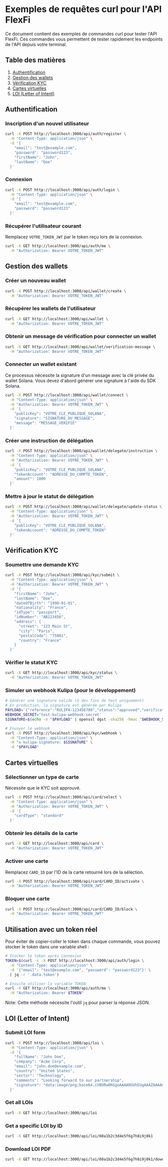 # Exemples de requêtes curl pour l'API FlexFi

Ce document contient des exemples de commandes curl pour tester l'API FlexFi. Ces commandes vous permettent de tester rapidement les endpoints de l'API depuis votre terminal.

## Table des matières
1. [Authentification](#authentification)
2. [Gestion des wallets](#gestion-des-wallets)
3. [Vérification KYC](#vérification-kyc)
4. [Cartes virtuelles](#cartes-virtuelles)
5. [LOI (Letter of Intent)](#loi)

## Authentification

### Inscription d'un nouvel utilisateur
```bash
curl -X POST http://localhost:3000/api/auth/register \
  -H "Content-Type: application/json" \
  -d '{
    "email": "test@example.com",
    "password": "password123",
    "firstName": "John",
    "lastName": "Doe"
  }'
```

### Connexion
```bash
curl -X POST http://localhost:3000/api/auth/login \
  -H "Content-Type: application/json" \
  -d '{
    "email": "test@example.com",
    "password": "password123"
  }'
```

### Récupérer l'utilisateur courant
Remplacez `VOTRE_TOKEN_JWT` par le token reçu lors de la connexion.
```bash
curl -X GET http://localhost:3000/api/auth/me \
  -H "Authorization: Bearer VOTRE_TOKEN_JWT"
```

## Gestion des wallets

### Créer un nouveau wallet
```bash
curl -X POST http://localhost:3000/api/wallet/create \
  -H "Authorization: Bearer VOTRE_TOKEN_JWT"
```

### Récupérer les wallets de l'utilisateur
```bash
curl -X GET http://localhost:3000/api/wallet \
  -H "Authorization: Bearer VOTRE_TOKEN_JWT"
```

### Obtenir un message de vérification pour connecter un wallet
```bash
curl -X GET http://localhost:3000/api/wallet/verification-message \
  -H "Authorization: Bearer VOTRE_TOKEN_JWT"
```

### Connecter un wallet existant
Ce processus nécessite la signature d'un message avec la clé privée du wallet Solana. Vous devez d'abord générer une signature à l'aide du SDK Solana.
```bash
curl -X POST http://localhost:3000/api/wallet/connect \
  -H "Content-Type: application/json" \
  -H "Authorization: Bearer VOTRE_TOKEN_JWT" \
  -d '{
    "publicKey": "VOTRE_CLE_PUBLIQUE_SOLANA",
    "signature": "SIGNATURE_DU_MESSAGE",
    "message": "MESSAGE_VERIFIE"
  }'
```

### Créer une instruction de délégation
```bash
curl -X POST http://localhost:3000/api/wallet/delegate/instruction \
  -H "Content-Type: application/json" \
  -H "Authorization: Bearer VOTRE_TOKEN_JWT" \
  -d '{
    "publicKey": "VOTRE_CLE_PUBLIQUE_SOLANA",
    "tokenAccount": "ADRESSE_DU_COMPTE_TOKEN",
    "amount": 1000
  }'
```

### Mettre à jour le statut de délégation
```bash
curl -X POST http://localhost:3000/api/wallet/delegate/update-status \
  -H "Content-Type: application/json" \
  -H "Authorization: Bearer VOTRE_TOKEN_JWT" \
  -d '{
    "publicKey": "VOTRE_CLE_PUBLIQUE_SOLANA",
    "tokenAccount": "ADRESSE_DU_COMPTE_TOKEN"
  }'
```

## Vérification KYC

### Soumettre une demande KYC
```bash
curl -X POST http://localhost:3000/api/kyc/submit \
  -H "Content-Type: application/json" \
  -H "Authorization: Bearer VOTRE_TOKEN_JWT" \
  -d '{
    "firstName": "John",
    "lastName": "Doe",
    "dateOfBirth": "1990-01-01",
    "nationality": "France",
    "idType": "passport",
    "idNumber": "AB123456",
    "address": {
      "street": "123 Main St",
      "city": "Paris",
      "postalCode": "75001",
      "country": "France"
    }
  }'
```

### Vérifier le statut KYC
```bash
curl -X GET http://localhost:3000/api/kyc/status \
  -H "Authorization: Bearer VOTRE_TOKEN_JWT"
```

### Simuler un webhook Kulipa (pour le développement)
```bash
# Générer une signature valide (à des fins de test uniquement)
# En production, la signature est générée par Kulipa
PAYLOAD='{"reference":"KULIPA-123456789","status":"approved","verification_data":{"fullName":"John Doe"}}'
WEBHOOK_SECRET='test-kulipa-webhook-secret'
SIGNATURE=$(echo -n "$PAYLOAD" | openssl dgst -sha256 -hmac "$WEBHOOK_SECRET" | cut -d' ' -f2)

# Envoyer le webhook
curl -X POST http://localhost:3000/api/kyc/webhook \
  -H "Content-Type: application/json" \
  -H "x-kulipa-signature: $SIGNATURE" \
  -d "$PAYLOAD"
```

## Cartes virtuelles

### Sélectionner un type de carte
Nécessite que le KYC soit approuvé.
```bash
curl -X POST http://localhost:3000/api/card/select \
  -H "Content-Type: application/json" \
  -H "Authorization: Bearer VOTRE_TOKEN_JWT" \
  -d '{
    "cardType": "standard"
  }'
```

### Obtenir les détails de la carte
```bash
curl -X GET http://localhost:3000/api/card \
  -H "Authorization: Bearer VOTRE_TOKEN_JWT"
```

### Activer une carte
Remplacez `CARD_ID` par l'ID de la carte retourné lors de la sélection.
```bash
curl -X POST http://localhost:3000/api/card/CARD_ID/activate \
  -H "Authorization: Bearer VOTRE_TOKEN_JWT"
```

### Bloquer une carte
```bash
curl -X POST http://localhost:3000/api/card/CARD_ID/block \
  -H "Authorization: Bearer VOTRE_TOKEN_JWT"
```

## Utilisation avec un token réel

Pour éviter de copier-coller le token dans chaque commande, vous pouvez stocker le token dans une variable shell :

```bash
# Stocker le token après connexion
TOKEN=$(curl -s -X POST http://localhost:3000/api/auth/login \
  -H "Content-Type: application/json" \
  -d '{"email": "test@example.com", "password": "password123"}' \
  | jq -r '.data.token')

# Ensuite utiliser la variable TOKEN
curl -X GET http://localhost:3000/api/auth/me \
  -H "Authorization: Bearer $TOKEN"
```

Note: Cette méthode nécessite l'outil `jq` pour parser la réponse JSON.

## LOI (Letter of Intent)

### Submit LOI form

```bash
curl -X POST http://localhost:3000/api/loi \
  -H "Content-Type: application/json" \
  -d '{
    "fullName": "John Doe",
    "company": "Acme Corp",
    "email": "john.doe@example.com",
    "country": "United States",
    "sector": "Technology",
    "comments": "Looking forward to our partnership",
    "signature": "data:image/png;base64,iVBORw0KGgoAAAANSUhEUgAAAZAAAAC..."
  }'
```

### Get all LOIs

```bash
curl -X GET http://localhost:3000/api/loi
```

### Get a specific LOI by ID

```bash
curl -X GET http://localhost:3000/api/loi/60a1b2c3d4e5f6g7h8i9j0k1
```

### Download LOI PDF

```bash
curl -X GET http://localhost:3000/api/loi/60a1b2c3d4e5f6g7h8i9j0k1/download --output loi.pdf
``` 